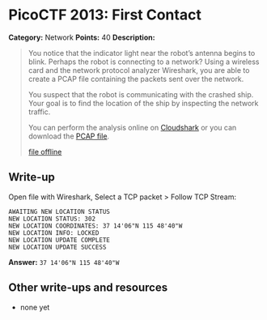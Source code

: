 # PicoCTF 2013: First Contact

**Category:** Network
**Points:** 40
**Description:**

> You notice that the indicator light near the robot’s antenna begins to blink. Perhaps the robot is connecting to a network? Using a wireless card and the network protocol analyzer Wireshark, you are able to create a PCAP file containing the packets sent over the network.
>
> You suspect that the robot is communicating with the crashed ship. Your goal is to find the location of the ship by inspecting the network traffic.
>
> You can perform the analysis online on [Cloudshark](http://www.cloudshark.org/captures/bc1c0a7fae2c) or you can download the [PCAP file](https://2013.picoctf.com/problems/first_contact.pcap).
>
> [file offline](first_contact.pcap)

## Write-up

Open file with Wireshark, Select a TCP packet > Follow TCP Stream:

```
AWAITING NEW LOCATION STATUS
NEW LOCATION STATUS: 302
NEW LOCATION COORDINATES: 37 14'06"N 115 48'40"W
NEW LOCATION INFO: LOCKED
NEW LOCATION UPDATE COMPLETE
NEW LOCATION UPDATE SUCCESS
```

**Answer:** ```37 14'06"N 115 48'40"W```

## Other write-ups and resources

* none yet